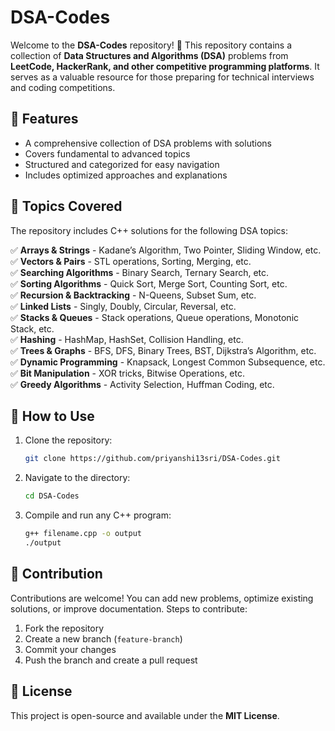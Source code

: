 # DSA-Codes

Welcome to the **DSA-Codes** repository! 🚀 This repository contains a collection of **Data Structures and Algorithms (DSA)** problems from **LeetCode, HackerRank, and other competitive programming platforms**. It serves as a valuable resource for those preparing for technical interviews and coding competitions.

## 📌 Features
- A comprehensive collection of DSA problems with solutions
- Covers fundamental to advanced topics
- Structured and categorized for easy navigation
- Includes optimized approaches and explanations

## 📂 Topics Covered
The repository includes C++ solutions for the following DSA topics:

✅ **Arrays & Strings** - Kadane’s Algorithm, Two Pointer, Sliding Window, etc.  
✅ **Vectors & Pairs** - STL operations, Sorting, Merging, etc.  
✅ **Searching Algorithms** - Binary Search, Ternary Search, etc.  
✅ **Sorting Algorithms** - Quick Sort, Merge Sort, Counting Sort, etc.  
✅ **Recursion & Backtracking** - N-Queens, Subset Sum, etc.  
✅ **Linked Lists** - Singly, Doubly, Circular, Reversal, etc.  
✅ **Stacks & Queues** - Stack operations, Queue operations, Monotonic Stack, etc.  
✅ **Hashing** - HashMap, HashSet, Collision Handling, etc.  
✅ **Trees & Graphs** - BFS, DFS, Binary Trees, BST, Dijkstra’s Algorithm, etc.  
✅ **Dynamic Programming** - Knapsack, Longest Common Subsequence, etc.  
✅ **Bit Manipulation** - XOR tricks, Bitwise Operations, etc.  
✅ **Greedy Algorithms** - Activity Selection, Huffman Coding, etc.  

## 📜 How to Use
1. Clone the repository:
   ```sh
   git clone https://github.com/priyanshi13sri/DSA-Codes.git
   ```
2. Navigate to the directory:
   ```sh
   cd DSA-Codes
   ```
3. Compile and run any C++ program:
   ```sh
   g++ filename.cpp -o output
   ./output
   ```

## 📌 Contribution
Contributions are welcome! You can add new problems, optimize existing solutions, or improve documentation. Steps to contribute:
1. Fork the repository
2. Create a new branch (`feature-branch`)
3. Commit your changes
4. Push the branch and create a pull request

## 📄 License
This project is open-source and available under the **MIT License**.
